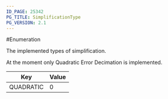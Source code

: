 ```yaml
---
ID_PAGE: 25342
PG_TITLE: SimplificationType
PG_VERSION: 2.1
---
```

#Enumeration

The implemented types of simplification.

At the moment only Quadratic Error Decimation is implemented.


Key | Value
---|---
QUADRATIC | 0

